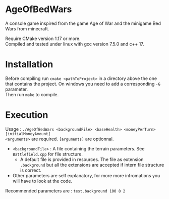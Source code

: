 # AgeOfBedWars
A console game inspired from the game Age of War and the minigame Bed Wars from minecraft.

Require CMake version 1.17 or more.  
Compiled and tested under linux with gcc version 7.5.0 and c++ 17.

# Installation
Before compiling run `cmake <pathToProject>` in a directory above the one that contains the project. On windows you need to add a corresponding `-G` parameter.  
Then run `make` to compile.

# Execution
Usage : `./AgeOfBedWars <backgroundFile> <baseHealth> <moneyPerTurn> [initialMoneyAmount]`  
`<arguments>` are required. `[arguments]` are optionnal.  
* `<backgroundFile>` : A file containing the terrain parameters. See `Battlefield.cpp` for file structure.  
    * A default file is provided in resources. The file as extension `.background` but all the extensions are accepted if intern file structure is correct.  
* Other parameters are self explanatory, for more more infromations you will have to look at the code.

Recommended parameters are : `test.background 100 8 2`
